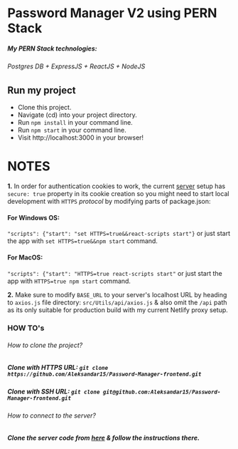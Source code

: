 # Password Manager V2 using PERN Stack

##### My PERN Stack technologies:

###### Postgres DB + ExpressJS + ReactJS + NodeJS

## Run my project

- Clone this project.
- Navigate (cd) into your project directory.
- Run `npm install` in your command line.
- Run `npm start` in your command line.
- Visit http://localhost:3000 in your browser!

# NOTES

**1.** In order for authentication cookies to work, the current <a href="https://github.com/Aleksandar15/password-manager-server">server</a> setup has `secure: true` property in its cookie creation so you might need to start local development with `HTTPS` _protocol_ by modifying parts of package.json:

#### For Windows OS:

`"scripts": {"start": "set HTTPS=true&&react-scripts start"}` or just start the app with `set HTTPS=true&&npm start` command.

#### For MacOS:

`"scripts": {"start": "HTTPS=true react-scripts start"` or just start the app with `HTTPS=true npm start` command.

**2.** Make sure to modify `BASE_URL` to your server's localhost URL by heading to `axios.js` file directory: `src/Utils/api/axios.js` & also omit the `/api` path as its only suitable for production build with my current Netlify proxy setup.

### HOW TO's

###### How to clone the project?

##### Clone with HTTPS URL: `git clone https://github.com/Aleksandar15/Password-Manager-frontend.git`

##### Clone with SSH URL: `git clone git@github.com:Aleksandar15/Password-Manager-frontend.git`

###### How to connect to the server?

##### Clone the server code from <a href="https://github.com/Aleksandar15/password-manager-server">here</a> & follow the instructions there.

